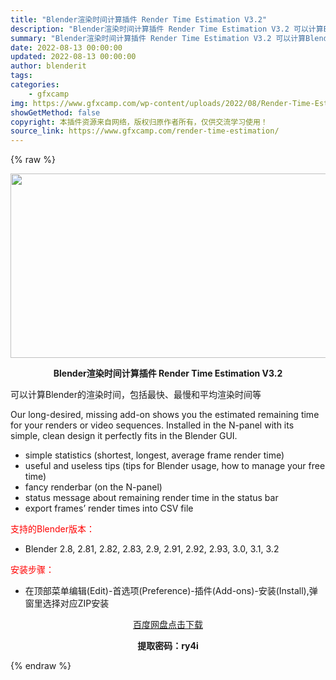 ```yaml
---
title: "Blender渲染时间计算插件 Render Time Estimation V3.2"
description: "Blender渲染时间计算插件 Render Time Estimation V3.2 可以计算Blender的渲染时间，包括最快、最慢和平均渲染时间等 Our long-desired, missi..."
summary: "Blender渲染时间计算插件 Render Time Estimation V3.2 可以计算Blender的渲染时间，包括最快、最慢和平均渲染时间等 Our long-desired, missi..."
date: 2022-08-13 00:00:00
updated: 2022-08-13 00:00:00
author: blenderit
tags: 
categories:
    - gfxcamp
img: https://www.gfxcamp.com/wp-content/uploads/2022/08/Render-Time-Estimation.jpg
showGetMethod: false
copyright: 本插件资源来自网络，版权归原作者所有，仅供交流学习使用！
source_link: https://www.gfxcamp.com/render-time-estimation/
---
```


{% raw %}
<div><p><img decoding="async" class="aligncenter size-full wp-image-106038" src="https://www.gfxcamp.com/wp-content/uploads/2022/08/Render-Time-Estimation.jpg" data-src="https://www.gfxcamp.com/wp-content/uploads/2022/08/Render-Time-Estimation.jpg" alt="" width="590" height="295" data-srcset="https://www.gfxcamp.com/wp-content/uploads/2022/08/Render-Time-Estimation.jpg 590w, https://www.gfxcamp.com/wp-content/uploads/2022/08/Render-Time-Estimation-150x75.jpg 150w" data-sizes="(max-width: 590px) 100vw, 590px"></p><p style="text-align: center;"><strong>Blender渲染时间计算插件 Render Time Estimation V3.2</strong></p><p>可以计算Blender的渲染时间，包括最快、最慢和平均渲染时间等</p><p>Our long-desired, missing add-on shows you the estimated remaining time for your renders or video sequences. Installed in the N-panel with its simple, clean design it perfectly fits in the Blender GUI.</p><ul>
<li>simple statistics (shortest, longest, average frame render time)</li>
<li>useful and useless tips (tips for Blender usage, how to manage your free time)</li>
<li>fancy renderbar (on the N-panel)</li>
<li>status message about remaining render time in the status bar</li>
<li>export frames’ render times into CSV file</li>
</ul><p style="text-align: left;"><span style="color: #ff0000;">支持的Blender版本：</span></p><ul>
<li style="text-align: left;">Blender 2.8, 2.81, 2.82, 2.83, 2.9, 2.91, 2.92, 2.93, 3.0, 3.1, 3.2</li>
</ul><p style="text-align: left;"><span style="color: #ff0000;">安装步骤：</span></p><ul>
<li>在顶部菜单编辑(Edit)-首选项(Preference)-插件(Add-ons)-安装(Install),弹窗里选择对应ZIP安装</li>
</ul><p style="text-align: center;"><a class="maxbutton-3 maxbutton maxbutton-baidu" target="_blank" rel="noopener" href="https://pan.baidu.com/s/1zmn0JoAxXwKgSgtZARpdpA?pwd=ry4i"><span class="mb-text">百度网盘点击下载</span></a></p><p style="text-align: center;"><strong>提取密码：ry4i</strong></p></div>
<div style="display: none">gfxcamp</div>
{% endraw %}